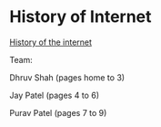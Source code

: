 # History of Internet

[History of the internet](http://dpjhistoryproject.eastus.azurecontainer.io/)

Team: 

Dhruv Shah (pages home to 3)

Jay Patel (pages 4 to 6)

Purav Patel (pages 7 to 9)